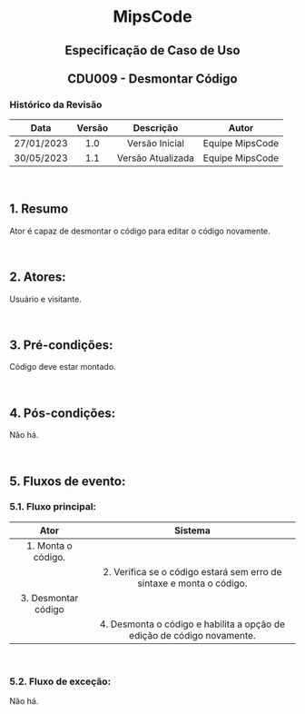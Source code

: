 # <p align="center"> MipsCode </p>


## <p align="center"> Especificação de Caso de Uso <br><br> CDU009 - Desmontar Código </p> 

### Histórico da Revisão 

| Data | Versão | Descrição | Autor |
| :-----: | :-----: | :-----: | :-----: |
| 27/01/2023 | 1.0 | Versão Inicial | Equipe MipsCode |
| 30/05/2023 | 1.1 | Versão Atualizada | Equipe MipsCode |

<br>

## 1. Resumo
Ator é capaz de desmontar o código para editar o código novamente.

<br>

## 2. Atores: 
Usuário e visitante.

<br>

## 3. Pré-condições:
Código deve estar montado.

<br>

## 4. Pós-condições: 
Não há.

<br>

## 5. Fluxos de evento:
### 5.1. Fluxo principal:

| Ator | Sistema |
| :-----------------: | :-----------------: | 
| 1. Monta o código. | | 
|  | 2. Verifica se o código estará sem erro de sintaxe e monta o código. |
| 3. Desmontar código | | 
|  | 4. Desmonta o código e habilita a opção de edição de código novamente. |

<br>

### 5.2. Fluxo de exceção:
Não há.
